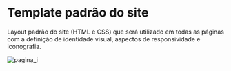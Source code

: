 # Template padrão do site

Layout padrão do site (HTML e CSS) que será utilizado em todas as páginas com a definição de identidade visual, aspectos de responsividade e iconografia.

![pagina_i](https://user-images.githubusercontent.com/101372028/176500027-bca5806a-af29-435c-903c-69f1522c1657.png)
